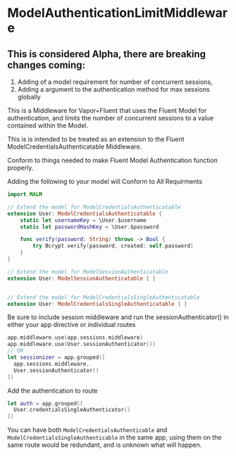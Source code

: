 # ModelAuthenticationLimitMiddleware

## This is considered Alpha, there are breaking changes coming:
1. Adding of a model requirement for number of concurrent sessions,
2. Adding a argument to the authentication method for max sessions globally

This is a Middleware for Vapor+Fluent that uses the Fluent Model for authentication,
and limits the number of concurrent sessions to a value contained within the Model.

This is is intended to be treated as an extension to the Fluent ModelCredentialsAuthenticatable Middleware.

Conform to things needed to make Fluent Model Authentication function properly.

Adding the following to your model will Conform to All Requirments

```swift
import MALM

// Extend the model for ModelCredentialsAuthenticatable
extension User: ModelCredentialsAuthenticatable {
    static let usernameKey = \User.$username
    static let passwordHashKey = \User.$password

    func verify(password: String) throws -> Bool {
        try Bcrypt.verify(password, created: self.password)
    }
}

// Extend the model for ModelSessionAuthenticatable
extension User: ModelSessionAuthenticatable { }


// Extend the model for ModelCredentialsSingleAuthenticatable
extension User: ModelCredentialsSingleAuthenticatable { }

```

Be sure to include session middleware and run the sessionAuthenticator()
in either your app directive or individual routes

```swift
app.middleware.use(app.sessions.middleware)
app.middleware.use(User.sessionAuthenticator())
// OR 
let sessionizer = app.grouped([
  app.sessions.middleware,
  User.sessionAuthenticator()
])
```
Add the authentication to route

```swift
let auth = app.grouped([
  User.credentialsSingleAuthenticator()
])

```

You can have both ```ModelCredentialsAuthenticable``` and ```ModelCredentialsSingleAuthenticable``` in the same app,
using them on the same route would be redundant, and is unknown what will happen.

